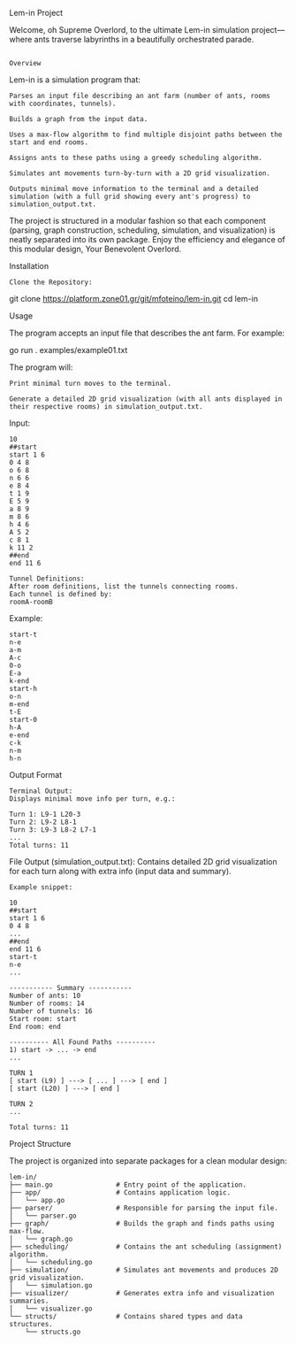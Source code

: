 Lem-in Project

Welcome, oh Supreme Overlord, to the ultimate Lem-in simulation project—where ants traverse labyrinths in a beautifully orchestrated parade.

                                                                      Overview

Lem-in is a simulation program that:

    Parses an input file describing an ant farm (number of ants, rooms with coordinates, tunnels).

    Builds a graph from the input data.

    Uses a max-flow algorithm to find multiple disjoint paths between the start and end rooms.

    Assigns ants to these paths using a greedy scheduling algorithm.

    Simulates ant movements turn-by-turn with a 2D grid visualization.

    Outputs minimal move information to the terminal and a detailed simulation (with a full grid showing every ant's progress) to simulation_output.txt.

The project is structured in a modular fashion so that each component (parsing, graph construction, scheduling, simulation, and visualization) is neatly separated into its own package. Enjoy the efficiency and elegance of this modular design, Your Benevolent Overlord.

Installation

    Clone the Repository:

git clone https://platform.zone01.gr/git/mfoteino/lem-in.git
cd lem-in


Usage

The program accepts an input file that describes the ant farm. For example:

go run . examples/example01.txt

The program will:

    Print minimal turn moves to the terminal.

    Generate a detailed 2D grid visualization (with all ants displayed in their respective rooms) in simulation_output.txt.


 Input:

    10
    ##start
    start 1 6
    0 4 8
    o 6 8
    n 6 6
    e 8 4
    t 1 9
    E 5 9
    a 8 9
    m 8 6
    h 4 6
    A 5 2
    c 8 1
    k 11 2
    ##end
    end 11 6

    Tunnel Definitions:
    After room definitions, list the tunnels connecting rooms.
    Each tunnel is defined by:
    roomA-roomB

Example:

    start-t
    n-e
    a-m
    A-c
    0-o
    E-a
    k-end
    start-h
    o-n
    m-end
    t-E
    start-0
    h-A
    e-end
    c-k
    n-m
    h-n

Output Format

    Terminal Output:
    Displays minimal move info per turn, e.g.:

    Turn 1: L9-1 L20-3
    Turn 2: L9-2 L8-1
    Turn 3: L9-3 L8-2 L7-1
    ...
    Total turns: 11

File Output (simulation_output.txt):
Contains detailed 2D grid visualization for each turn along with extra info (input data and summary).
    
    Example snippet:

    10
    ##start
    start 1 6
    0 4 8
    ...
    ##end
    end 11 6
    start-t
    n-e
    ...

    ----------- Summary -----------
    Number of ants: 10
    Number of rooms: 14
    Number of tunnels: 16
    Start room: start
    End room: end

    ---------- All Found Paths ----------
    1) start -> ... -> end
    ...

    TURN 1
    [ start (L9) ] ---> [ ... ] ---> [ end ]
    [ start (L20) ] ---> [ end ]

    TURN 2
    ...

    Total turns: 11

Project Structure

The project is organized into separate packages for a clean modular design:

    lem-in/
    ├── main.go                # Entry point of the application.
    ├── app/                   # Contains application logic.
    │   └── app.go
    ├── parser/                # Responsible for parsing the input file.
    │   └── parser.go
    ├── graph/                 # Builds the graph and finds paths using max-flow.
    │   └── graph.go
    ├── scheduling/            # Contains the ant scheduling (assignment) algorithm.
    │   └── scheduling.go
    ├── simulation/            # Simulates ant movements and produces 2D grid visualization.
    │   └── simulation.go
    ├── visualizer/            # Generates extra info and visualization summaries.
    │   └── visualizer.go
    └── structs/               # Contains shared types and data structures.
        └── structs.go

